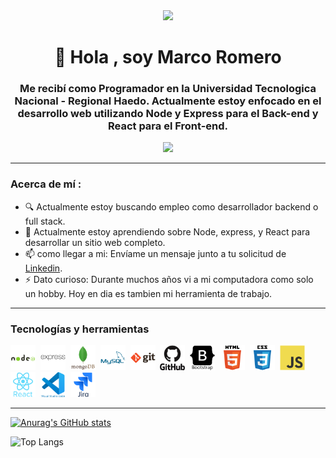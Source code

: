 <div align="center">
    <img src="https://64.media.tumblr.com/c8373add74ec09f232e195611272686d/tumblr_mhgbn9GQgj1rtcnalo1_500.gif?cid=ecf05e47owi91nf0u4i2elonj0js5rbrvd4pfer2safyi0bl&rid=giphy.gif" width="300"/>
    <h1 align="center">👋 Hola , soy Marco Romero</h1>
    <h3 align="center"> Me recibí como Programador en la Universidad Tecnologica Nacional - Regional Haedo. Actualmente estoy enfocado en el desarrollo web utilizando Node y Express para el Back-end y React para el Front-end.  
    </h3>
    <div>
        <a href="https://www.linkedin.com/in/marcodromero"><img src="https://img.shields.io/badge/Linkedin-marcodromero-brightgreen?style=social&logo=linkedin"/></a>
    </div>
</div>

---

### Acerca de mí :

- 🔍 Actualmente estoy buscando empleo como desarrollador backend o full stack.
- 🌱 Actualmente estoy aprendiendo sobre Node, express, y React para desarrollar un sitio web completo.
- 📫 como llegar a mi: Envíame un mensaje junto a tu solicitud de [Linkedin](https://www.linkedin.com/in/marcodromero).
- ⚡ Dato curioso: Durante muchos años vi a mi computadora como solo un hobby. Hoy en dia es tambien mi herramienta de trabajo.

---

<div align="left">
    <h3>Tecnologías y herramientas</h3>
    <img src="https://raw.githubusercontent.com/devicons/devicon/1119b9f84c0290e0f0b38982099a2bd027a48bf1/icons/nodejs/nodejs-original-wordmark.svg" widht="40" height="40">&nbsp
    <img src="https://raw.githubusercontent.com/devicons/devicon/1119b9f84c0290e0f0b38982099a2bd027a48bf1/icons/express/express-original-wordmark.svg" widht="40" height="40">&nbsp
    <img src="https://raw.githubusercontent.com/devicons/devicon/1119b9f84c0290e0f0b38982099a2bd027a48bf1/icons/mongodb/mongodb-original-wordmark.svg" widht="40" height="40">&nbsp
    <img src="https://raw.githubusercontent.com/devicons/devicon/1119b9f84c0290e0f0b38982099a2bd027a48bf1/icons/mysql/mysql-plain-wordmark.svg" widht="40" height="40">&nbsp
    <img src="https://raw.githubusercontent.com/devicons/devicon/1119b9f84c0290e0f0b38982099a2bd027a48bf1/icons/git/git-original-wordmark.svg" widht="40" height="40">&nbsp
    <img src="https://raw.githubusercontent.com/devicons/devicon/1119b9f84c0290e0f0b38982099a2bd027a48bf1/icons/github/github-original-wordmark.svg" widht="40" height="40">&nbsp
    <img src="https://raw.githubusercontent.com/devicons/devicon/1119b9f84c0290e0f0b38982099a2bd027a48bf1/icons/bootstrap/bootstrap-plain-wordmark.svg" widht="40" height="40">&nbsp    
    <img src="https://raw.githubusercontent.com/devicons/devicon/1119b9f84c0290e0f0b38982099a2bd027a48bf1/icons/html5/html5-original-wordmark.svg" widht="40" height="40">&nbsp
    <img src="https://raw.githubusercontent.com/devicons/devicon/1119b9f84c0290e0f0b38982099a2bd027a48bf1/icons/css3/css3-original-wordmark.svg" widht="40" height="40">&nbsp
    <img src="https://raw.githubusercontent.com/devicons/devicon/1119b9f84c0290e0f0b38982099a2bd027a48bf1/icons/javascript/javascript-original.svg" widht="40" height="40">&nbsp
    <img src="https://raw.githubusercontent.com/devicons/devicon/1119b9f84c0290e0f0b38982099a2bd027a48bf1/icons/react/react-original-wordmark.svg" widht="40" height="40">&nbsp  
    <img src="https://raw.githubusercontent.com/devicons/devicon/1119b9f84c0290e0f0b38982099a2bd027a48bf1/icons/vscode/vscode-original-wordmark.svg" widht="40" height="40">&nbsp
    <img src="https://raw.githubusercontent.com/devicons/devicon/1119b9f84c0290e0f0b38982099a2bd027a48bf1/icons/jira/jira-original-wordmark.svg" widht="40" height="40">
</div>

---

[![Anurag's GitHub stats](https://github-readme-stats.vercel.app/api?username=marcodromero)](https://github.com/marcodromero)

![Top Langs](https://github-readme-stats.vercel.app/api/top-langs/?username=marcodromero&layout=compact)

<!--
**marcodromero/marcodromero** is a ✨ _special_ ✨ repository because its `README.md` (this file) appears on your GitHub profile.

Here are some ideas to get you started:
- 😄 Pronouns: ...
- 👯 I’m looking to collaborate on ...
- 🤔 I’m looking for help with ...
- - 💬 Ask me about ...
-->
